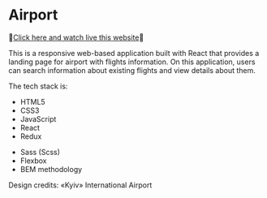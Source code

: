 # Airport
💎[Click here and watch live this website](https://dynamic-biscochitos-0e866b.netlify.app/)💎

This is a responsive web-based application built with React that provides a landing page for airport with flights information. 
On this application, users can search information about existing flights and view details about them.

The tech stack is:

- HTML5
- CSS3
- JavaScript
- React
- Redux

+ Sass (Scss)
+ Flexbox
+ BEM methodology

Design credits: «Kyiv» International Airport
